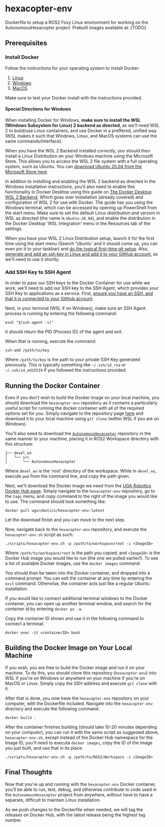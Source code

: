 # hexacopter-env

Dockerfile to setup a ROS2 Foxy Linux environment for working on the AutonomousHexacopter project. Prebuilt images available at: [TODO]

## Prerequisites

### Install Docker

Follow the instructions for your operating system to install Docker:

1. [Linux](https://docs.docker.com/engine/install/)
2. [Windows](https://docs.docker.com/docker-for-windows/install/)
3. [MacOS](https://docs.docker.com/docker-for-mac/install/)

Make sure to test your Docker install with the instructions provided.

#### Special Directions for Windows

When installing Docker for Windows, **make sure to install the WSL (Windows Subsystem for Linux) 2 backend as directed**, as we'll need WSL 2 to build/use Linux containers, and use Docker in a preffered, unified way (WSL makes it such that Windows, Linux, and MacOS systems can use the same commands/interface). 

When you have the WSL 2 Backend installed correctly, you should then install a Linux Distribution on your Windows machine using the Microsoft Store. This allows you to access the WSL 2 file system with a full operating system, such as Ubuntu. You can [download Ubuntu 20.04 from the Microsoft Store here](https://www.microsoft.com/en-us/p/ubuntu-2004-lts/9n6svws3rx71?activetab=pivot:overviewtab).

In addition to installing and enabling the WSL 2 backend as directed in the Windows installation instructions, you'll also need to enable this functionality in Docker Desktop using this guide on [The Docker Desktop WSL 2 Backend](https://docs.docker.com/docker-for-windows/wsl/#download), Which goes over installation (already covered) and configuration of WSL 2 for use with Docker. The guide has you using the Windows terminal, which can be accessed by opening up PowerShell from the start menu. Make sure to set the default Linux distribution and version in WSL as directed (the name is `Ubuntu-20.04`), and enable the distribution in the Docker Desktop 'WSL Integration' menu in the Resources tab of the settings.

When you have your WSL 2 Linux Distribution setup, launch it for the first time using the start menu (Search 'Ubuntu' and it should come up, you can even pin it to your taskbar) and [do the typical first-time git setup](https://git-scm.com/book/en/v2/Getting-Started-First-Time-Git-Setup). Also, [generate and add an ssh key in Linux and add it to your GitHub account](https://docs.github.com/en/github/authenticating-to-github/generating-a-new-ssh-key-and-adding-it-to-the-ssh-agent), as we'll need to use it shortly.
 
### Add SSH Key to SSH Agent

In order to pass our SSH keys to the Docker Container for use while we work, we'll need to add our SSH key to the SSH Agent, which provides your SSH Key to applications as a service. First, [ensure you have an SSH, and that it is connected to your GitHub account](https://docs.github.com/en/github/authenticating-to-github/generating-a-new-ssh-key-and-adding-it-to-the-ssh-agent). 

Next, in your terminal (WSL if on Windows), make sure an SSH Agent process is running by entering the following command:
```
eval "$(ssh-agent -s)"
```

It should return the PID (Process ID) of the agent and exit.

When that is running, execute the command:
```
ssh-add /path/to/key
```

Where `/path/to/key` is the path to your private SSH Key generated previously. This is typically something like `~/.ssh/id_rsa` or `~/.ssh/id_ed25519` if you followed the instructions provided.

## Running the Docker Container

Even if you don't wish to build the Docker image on your local machine, you should download the `hexacopter-env` repository as it contains a particularly useful script for running the docker container with all of the required options set for you. Simply navigate to the repository page [here](https://github.com/uga-robotics/hexacopter-env) and download it to your local machine using `git clone` (within WSL if you are on Windows).

You'll also need to download the [`AutonomousHexacopter`](git@github.com:uga-robotics/AutonomousHexacopter.git) repository in the same manner to your machine, placing it in ROS2 Workspace directory with this structure:
```
├── devel_ws
│   └── src
│       └── AutonomousHexacopter
```
Where `devel_ws` is the 'root' directory of the workspace. While in `devel_ws`, execute `pwd` from the command line, and copy the path given.

Next, we'll download the Docker image we need from the [UGA Robotics Docker Hub page](https://hub.docker.com/orgs/ugarobotics). Simply navigate to the `hexacopter-env` repository, go to the `tags` menu, and copy command to the right of the image you would like to use. The command should look something like:
```
docker pull ugarobotics/hexacopter-env:latest
```

Let the download finish and you can move to the next step.

Now, navigate back to the `hexacopter-env` repository, and execute the `hexacopter-env.sh` script as such:
```
./scripts/hexacopter-env.sh -p /path/to/workspace/root -i <ImageID>
```

Where `/path/to/workspace/root` is the path you copied, and `<ImageID>` is the Docker Hub image you would like to run (the one we pulled earlier!). To see a list of available Docker images, use the `docker images`
command.

You should then be taken into the Docker container, and dropped into a command prompt. You can exit the container at any time by entering the `exit` command. Otherwise, the container acts just like a regular Ubuntu installation.

If you would like to connect additional terminal windows to the Docker container, you can open up another terminal window, and search for the container id by entering `docker ps -a`.

Copy the container ID shown and use it in the following command to connect a terminal:
```
docker exec -it <containerID> bash
```

## Building the Docker Image on Your Local Machine

If you wish, you are free to build the Docker image and run it on your machine. To do this, you should clone this repository (`hexacopter-env`) into WSL if you're on Windows or anywhere on your machine if you're on MacOS or Linux. Simply copy the SSH address and execute `git clone` with it.

After that is done, you now have the `hexacopter-env` repository on your computer, with the Dockerfile included. Navigate into the `hexacopter-env` directory and execute the following command:
```
docker build .
```

After the container finishes building (should take 10-20 minutes depending on your computer), you can run it with the same script as suggested above, `hexacopter-env.sh`, except instead of the Docker Hub namespace for the Image ID, you'll need to execute `docker images`, copy the ID of the image you just built, and use that in its place:
```
./scripts/hexacopter-env.sh -p /path/to/ROS2/Workspace -i <ImageID>
```

## Final Thoughts

Now that you're up and running with the `hexacopter-env` Docker container, you'll be able to run, test, debug, and otherwise contribute to code used in the `AutonomousHexacopter` project from anywhere, without have to have a separate, difficult to maintain Linux installation.

As we push changes to the Dockerfile when needed, we will tag the releases on Docker Hub, with the latest release being the highest tag number.